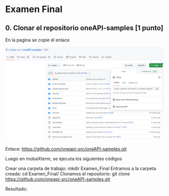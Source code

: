 # Examen Final
## 0.	Clonar el repositorio oneAPI-samples [1 punto]
En la pagina se copie el enlace

![This is an image](/Desarrollo/imagen1.png)

Enlace:
https://github.com/oneapi-src/oneAPI-samples.git

Luego en mobaXterm, se ejecuta los siguientes códigos
 

Crear una carpeta de trabajo:
mkdir Examen_Final
Entramos a la carpeta creada:
cd Examen_Final/
Clonamos el repositorio:
git clone https://github.com/oneapi-src/oneAPI-samples.git

Resultado:
 

